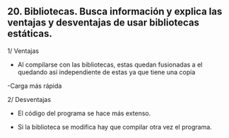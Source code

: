 ## 20. Bibliotecas. Busca información y explica las ventajas y desventajas de usar bibliotecas estáticas.

1/ Ventajas

- Al compilarse con las bibliotecas, estas quedan fusionadas a el quedando asi independiente de estas ya que tiene una copia

-Carga más rápida

2/ Desventajas

- El código del programa se hace más extenso.

- Si la biblioteca se modifica hay que compilar otra vez el programa.
